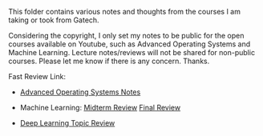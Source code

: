This folder contains various notes and thoughts from the courses I am taking or took from Gatech. <br/>

Considering the copyright, I only set my notes to be public for the open courses available on Youtube, such as Advanced Operating Systems and Machine Learning. Lecture notes/reviews will not be shared for non-public courses. Please let me know if there is any concern. Thanks. <br/>

Fast Review Link:<br/>
- [Advanced Operating Systems Notes](https://github.com/audrey617/CS6210-Advanced-Operating-Systems-Notes/blob/main/README.md)

- Machine Learning: [Midterm Review](https://github.com/audrey617/My-Notes/blob/main/ML/CS7641%20Mid-term%20Prep.md)  [Final Review](https://github.com/audrey617/My-Notes/blob/main/ML/CS7641%20Final%20Prep.md)

- [Deep Learning Topic Review](https://github.com/audrey617/My-Notes/blob/main/DL/TopicReview.md)
